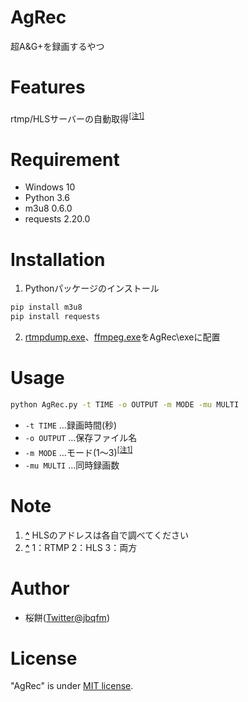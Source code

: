 # AgRec

超A&G+を録画するやつ

# Features

rtmp/HLSサーバーの自動取得<sup id="note_ref-1"><a href="#note-1">[注1]</a></sup>

# Requirement

* Windows 10
* Python    3.6
* m3u8      0.6.0
* requests  2.20.0

# Installation
1. Pythonパッケージのインストール
 ```bash
 pip install m3u8
 pip install requests
 ```
2. [rtmpdump.exe](http://rtmpdump.mplayerhq.hu/download/)、[ffmpeg.exe](https://ffmpeg.zeranoe.com/builds/)をAgRec\\exeに配置

# Usage

```bash
python AgRec.py -t TIME -o OUTPUT -m MODE -mu MULTI
```
* `-t TIME`		…録画時間(秒)
* `-o OUTPUT`	…保存ファイル名
* `-m MODE`		…モード(1～3)<sup id="note_ref-1"><a href="#note-1">[注1]</a></sup>
* `-mu MULTI`	…同時録画数

# Note
1. <b><a id="note-1" href="#note_ref-1">^</a></b> HLSのアドレスは各自で調べてください
2. <b><a id="note-2" href="#note_ref-2">^</a></b> 1：RTMP 2：HLS 3：両方


# Author

* 桜餅([Twitter@jbqfm](https://twitter.com/jbqfm))

# License
 
"AgRec" is under [MIT license](https://en.wikipedia.org/wiki/MIT_License).
